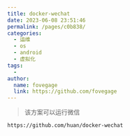 ```yaml
---
title: docker-wechat
date: 2023-06-08 23:51:46
permalink: /pages/c0b838/
categories:
  - 运维
  - os
  - android
  - 虚拟化
tags:
  - 
author: 
  name: fovegage
  link: https://github.com/fovegage
---
```

> 该方案可以运行微信

```
https://github.com/huan/docker-wechat
```